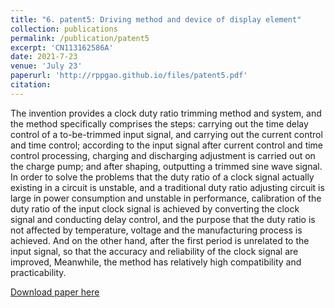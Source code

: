 ```yaml
---
title: "6. patent5: Driving method and device of display element"
collection: publications
permalink: /publication/patent5
excerpt: 'CN113162586A'
date: 2021-7-23
venue: 'July 23'
paperurl: 'http://rppgao.github.io/files/patent5.pdf'
citation: 
---
```

The invention provides a clock duty ratio trimming method and system, and the method specifically comprises the steps: carrying out the time delay control of a to-be-trimmed input signal, and carrying out the current control and time control; according to the input signal after current control and time control processing, charging and discharging adjustment is carried out on the charge pump; and after shaping, outputting a trimmed sine wave signal. In order to solve the problems that the duty ratio of a clock signal actually existing in a circuit is unstable, and a traditional duty ratio adjusting circuit is large in power consumption and unstable in performance, calibration of the duty ratio of the input clock signal is achieved by converting the clock signal and conducting delay control, and the purpose that the duty ratio is not affected by temperature, voltage and the manufacturing process is achieved. And on the other hand, after the first period is unrelated to the input signal, so that the accuracy and reliability of the clock signal are improved, Meanwhile, the method has relatively high compatibility and practicability.

[Download paper here](http://rppgao.github.io/files/patent5.pdf)
